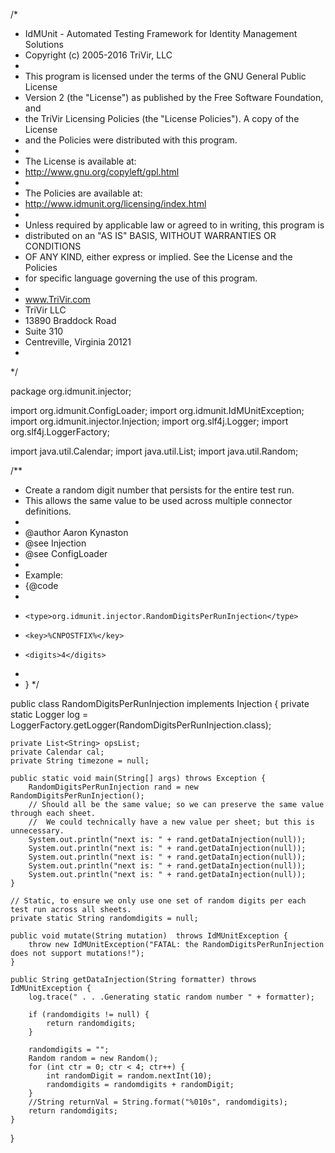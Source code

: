 /*
 * IdMUnit - Automated Testing Framework for Identity Management Solutions
 * Copyright (c) 2005-2016 TriVir, LLC
 *
 * This program is licensed under the terms of the GNU General Public License
 * Version 2 (the "License") as published by the Free Software Foundation, and
 * the TriVir Licensing Policies (the "License Policies").  A copy of the License
 * and the Policies were distributed with this program.
 *
 * The License is available at:
 * http://www.gnu.org/copyleft/gpl.html
 *
 * The Policies are available at:
 * http://www.idmunit.org/licensing/index.html
 *
 * Unless required by applicable law or agreed to in writing, this program is
 * distributed on an "AS IS" BASIS, WITHOUT WARRANTIES OR CONDITIONS
 * OF ANY KIND, either express or implied.  See the License and the Policies
 * for specific language governing the use of this program.
 *
 * www.TriVir.com
 * TriVir LLC
 * 13890 Braddock Road
 * Suite 310
 * Centreville, Virginia 20121
 *
 */

package org.idmunit.injector;

import org.idmunit.ConfigLoader;
import org.idmunit.IdMUnitException;
import org.idmunit.injector.Injection;
import org.slf4j.Logger;
import org.slf4j.LoggerFactory;

import java.util.Calendar;
import java.util.List;
import java.util.Random;

/**
 * Create a random digit number that persists for the entire test run.
 *  This allows the same value to be used across multiple connector definitions.
 *
 * @author Aaron Kynaston
 * @see Injection
 * @see ConfigLoader
 *
 * Example:
 * {@code
 * <data-injection> <!-- for IDtoFMS tests: -->
 *     <type>org.idmunit.injector.RandomDigitsPerRunInjection</type>
 *     <key>%CNPOSTFIX%</key>
 *     <digits>4</digits>
 *  </data-injection>
 *  }
 */

public class RandomDigitsPerRunInjection implements Injection {
    private static Logger log = LoggerFactory.getLogger(RandomDigitsPerRunInjection.class);

    private List<String> opsList;
    private Calendar cal;
    private String timezone = null;

    public static void main(String[] args) throws Exception {
        RandomDigitsPerRunInjection rand = new RandomDigitsPerRunInjection();
        // Should all be the same value; so we can preserve the same value through each sheet.
        //  We could technically have a new value per sheet; but this is unnecessary.
        System.out.println("next is: " + rand.getDataInjection(null));
        System.out.println("next is: " + rand.getDataInjection(null));
        System.out.println("next is: " + rand.getDataInjection(null));
        System.out.println("next is: " + rand.getDataInjection(null));
        System.out.println("next is: " + rand.getDataInjection(null));
    }

    // Static, to ensure we only use one set of random digits per each test run across all sheets.
    private static String randomdigits = null;

    public void mutate(String mutation)  throws IdMUnitException {
        throw new IdMUnitException("FATAL: the RandomDigitsPerRunInjection does not support mutations!");
    }

    public String getDataInjection(String formatter) throws IdMUnitException {
        log.trace(" . . .Generating static random number " + formatter);

        if (randomdigits != null) {
            return randomdigits;
        }

        randomdigits = "";
        Random random = new Random();
        for (int ctr = 0; ctr < 4; ctr++) {
            int randomDigit = random.nextInt(10);
            randomdigits = randomdigits + randomDigit;
        }
        //String returnVal = String.format("%010s", randomdigits);
        return randomdigits;
    }
}
